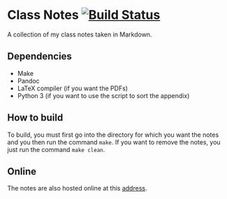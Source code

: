 # Class Notes [![Build Status](https://travis-ci.org/AntoineGagne/class-notes.svg?branch=master)](https://travis-ci.org/AntoineGagne/class-notes)

A collection of my class notes taken in Markdown.

## Dependencies

- Make
- Pandoc
- LaTeX compiler (if you want the PDFs)
- Python 3 (if you want to use the script to sort the appendix)

## How to build

To build, you must first go into the directory for which you want the notes and you then run the command `make`.
If you want to remove the notes, you just run the command `make clean`.

## Online

The notes are also hosted online at this [address](https://class-notes.herokuapp.com/).
